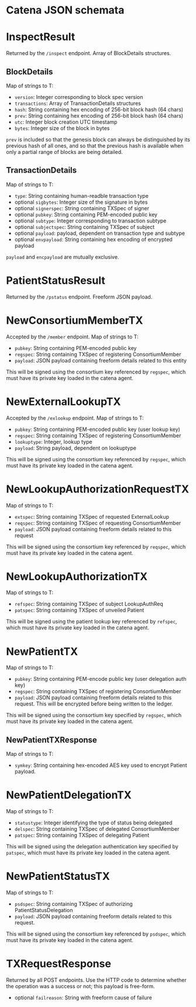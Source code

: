 # Catena JSON schemata

# InspectResult

Returned by the `/inspect` endpoint. Array of BlockDetails structures.

## BlockDetails

Map of strings to T:
* `version`: Integer corresponding to block spec version
* `transactions`: Array of TransactionDetails structures
* `hash`: String containing hex encoding of 256-bit block hash (64 chars)
* `prev`: String containing hex encoding of 256-bit block hash (64 chars)
* `utc`: Integer block creation UTC timestamp
* `bytes`: Integer size of the block in bytes

`prev` is included so that the genesis block can always be distinguished by its
previous hash of all ones, and so that the previous hash is available when only
a partial range of blocks are being detailed.

## TransactionDetails

Map of strings to T:
* `type`: String containing human-readble transaction type
* optional `sigbytes`: Integer size of the signature in bytes
* optional `signerspec`: String containing TXSpec of signer
* optional `pubkey`: String containing PEM-encoded public key
* optional `subtype`: Integer corresponding to transaction subtype
* optional `subjectspec`: String containing TXSpec of subject
* optional `payload`: payload, dependent on transaction type and subtype
* optional `envpayload`: String containing hex encoding of encrypted payload

`payload` and `encpayload` are mutually exclusive.

# PatientStatusResult

Returned by the `/pstatus` endpoint. Freeform JSON payload.

# NewConsortiumMemberTX

Accepted by the `/member` endpoint. Map of strings to T:
* `pubkey`: String containing PEM-encoded public key
* `regspec`: String containing TXSpec of registering ConsortiumMember
* `payload`: JSON payload containing freeform details related to this entity

This will be signed using the consortium key referenced by `regspec`,
which must have its private key loaded in the catena agent.

# NewExternalLookupTX

Accepted by the `/exlookup` endpoint. Map of strings to T:
* `pubkey`: String containing PEM-encoded public key (user lookup key)
* `regspec`: String containing TXSpec of registering ConsortiumMember
* `lookuptype`: Integer, lookup type
* `payload`: String payload, dependent on lookuptype

This will be signed using the consortium key referenced by `regspec`,
which must have its private key loaded in the catena agent.

# NewLookupAuthorizationRequestTX

Map of strings to T:
* `extspec`: String containing TXSpec of requested ExternalLookup
* `reqspec`: String containing TXSpec of requesting ConsortiumMember
* `payload`: JSON payload containing freeform details related to this request

This will be signed using the consortium key referenced by `reqspec`,
which must have its private key loaded in the catena agent.

# NewLookupAuthorizationTX

Map of strings to T:
* `refspec`: String containing TXSpec of subject LookupAuthReq
* `patspec`: String containing TXSpec of unveiled Patient

This will be signed using the patient lookup key referenced by `refspec`,
which must have its private key loaded in the catena agent.

# NewPatientTX

Map of strings to T:
* `pubkey`: String containing PEM-encode public key (user delegation auth key)
* `regspec`: String containing TXSpec of registering ConsortiumMember
* `payload`: JSON payload containing freeform details related to this request.
This will be encrypted before being written to the ledger.

This will be signed using the consortium key specified by `regspec`, which must
have its private key loaded in the catena agent.

## NewPatientTXResponse

Map of strings to T:
* `symkey`: String containing hex-encoded AES key used to encrypt Patient payload.

# NewPatientDelegationTX

Map of strings to T:
* `statustype`: Integer identifying the type of status being delegated
* `delspec`: String containing TXSpec of delegated ConsortiumMember
* `patspec`: String containing TXSpec of delegating Patient

This will be signed using the delegation authentication key specified by
`patspec`, which must have its private key loaded in the catena agent.

# NewPatientStatusTX
Map of strings to T:
* `psdspec`: String containing TXSpec of authorizing PatientStatusDelegation
* `payload`: JSON payload containing freeform details related to this request.

This will be signed using the consortium key referenced by `psdspec`,
which must have its private key loaded in the catena agent.

# TXRequestResponse

Returned by all POST endpoints. Use the HTTP code to determine whether the
operation was a success or not; this payload is free-form.

* optional `failreason`: String with freeform cause of failure
